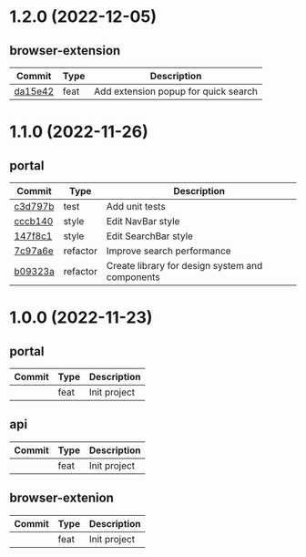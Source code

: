 <a name="1.2.0"></a>
# 1.2.0 (2022-12-05)
## browser-extension
| Commit | Type | Description |
| -- | -- | -- |
| [da15e42](https://github.com/darge98/Go-Links/commit/da15e423696ac0076ce9943a7bb0fad51bb120fd) | feat | Add extension popup for quick search

<a name="1.1.0"></a>
# 1.1.0 (2022-11-26)
## portal
| Commit | Type | Description |
| -- | -- | -- |
| [c3d797b](https://github.com/darge98/Go-Links/commit/c3d797be224c0ac9bb50ddf91e8a9e89658bad3c) | test | Add unit tests
| [cccb140](https://github.com/darge98/Go-Links/commit/cccb14065c9cc7ff3c91000219857ad28e2d0fd6) | style | Edit NavBar style
| [147f8c1](https://github.com/darge98/Go-Links/commit/147f8c10cebcbba4db16fd91c83ea4bffb55d02d) | style | Edit SearchBar style
| [7c97a6e](https://github.com/darge98/Go-Links/commit/7c97a6e35c0058758af9b59d6ef4c685f8c814ee) | refactor | Improve search performance
| [b09323a](https://github.com/darge98/Go-Links/commit/b09323adf44e3a01012a7d3fb28be509097f9c33) | refactor | Create library for design system and components 



<a name="1.0.0"></a>
# 1.0.0 (2022-11-23)

## portal
| Commit | Type | Description |
| -- | -- | -- |
|  | feat | Init project

## api
| Commit | Type | Description |
| -- | -- | -- |
|  | feat | Init project


## browser-extenion
| Commit | Type | Description |
| -- | -- | -- |
|  | feat | Init project